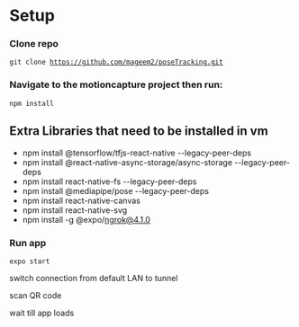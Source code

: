 # Setup

### Clone repo
<code>git clone https://github.com/mageem2/poseTracking.git</code>

  
### Navigate to the motioncapture project then run:
<code>npm install</code>

## Extra Libraries that need to be installed in vm

- npm install @tensorflow/tfjs-react-native --legacy-peer-deps
- npm install @react-native-async-storage/async-storage --legacy-peer-deps
- npm install react-native-fs --legacy-peer-deps
- npm install @mediapipe/pose --legacy-peer-deps
- npm install react-native-canvas
- npm install react-native-svg
- npm install -g @expo/ngrok@4.1.0

### Run app
<code>expo start</code>

switch connection from default LAN to tunnel

scan QR code

wait till app loads

